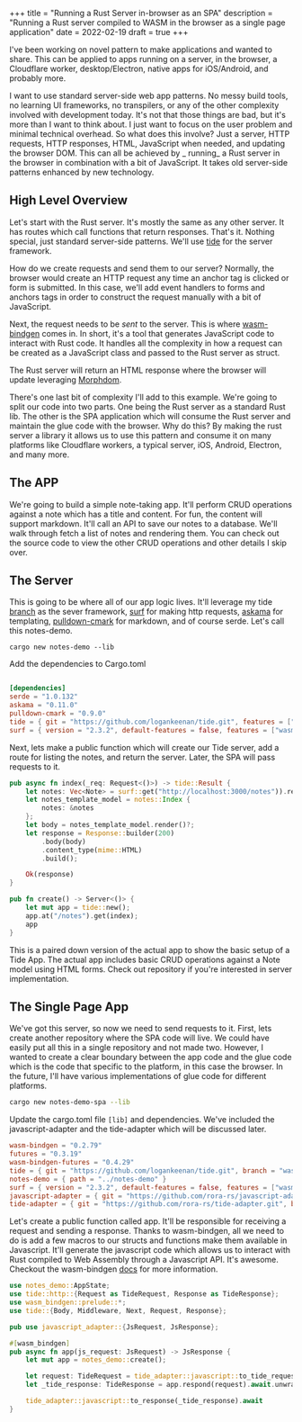 +++
title = "Running a Rust Server in-browser as an SPA"
description = "Running a Rust server compiled to WASM in the browser as a single page application"
date = 2022-02-19 
draft = true
+++

I've been working on novel pattern to make applications and wanted to share. This can be applied to apps running on a
server, in the browser, a Cloudflare worker, desktop/Electron, native apps for iOS/Android, and probably more.

I want to use standard server-side web app patterns. No messy build tools, no learning UI frameworks, no transpilers, or
any of the other complexity involved with development today. It's not that those things are bad, but it's more than I
want to think about. I just want to focus on the user problem and minimal technical overhead. So what does this involve?
Just a server, HTTP requests, HTTP responses, HTML, JavaScript when needed, and updating the browser DOM. This can all
be achieved by _
running_ a Rust server in the browser in combination with a bit of JavaScript. It takes old server-side patterns
enhanced by new technology.

## High Level Overview

Let's start with the Rust server. It's mostly the same as any other server. It has routes which call functions that
return responses. That's it. Nothing special, just standard server-side patterns. We'll
use [tide](https://github.com/http-rs/tide) for the server framework.

How do we create requests and send them to our server? Normally, the browser would create an HTTP request any time an
anchor tag is clicked or form is submitted. In this case, we'll add event handlers to forms and anchors tags in order to
construct the request manually with a bit of JavaScript.

Next, the request needs to be _sent_ to the server. This is
where [wasm-bindgen](https://github.com/rustwasm/wasm-bindgen) comes in. In short, it's a tool that generates JavaScript
code to interact with Rust code. It handles all the complexity in how a request can be created as a JavaScript class and
passed to the Rust server as struct.

The Rust server will return an HTML response where the browser will update
leveraging [Morphdom](https://github.com/patrick-steele-idem/morphdom).

There's one last bit of complexity I'll add to this example. We're going to split our code into two parts. One being the
Rust server as a standard Rust lib. The other is the SPA application which will consume the Rust server and maintain the
glue code with the browser. Why do this? By making the rust server a library it allows us to use this pattern and
consume it on many platforms like Cloudflare workers, a typical server, iOS, Android, Electron, and many more.

## The APP

We're going to build a simple note-taking app. It'll perform CRUD operations against a note which has a title and
content. For fun, the content will support markdown. It'll call an API to save our notes to a database. We'll walk
through fetch a list of notes and rendering them. You can check out the source code to view the other CRUD operations
and other details I skip over.

## The Server

This is going to be where all of our app logic lives. It'll leverage my
tide [branch](https://github.com/logankeenan/tide/tree/wasm) as the sever
framework, [surf](https://github.com/http-rs/surf) for making http requests, [askama](https://github.com/djc/askama/)
for templating, [pulldown-cmark](https://github.com/raphlinus/pulldown-cmark) for markdown, and of course serde. Let's
call this notes-demo.

```shell
cargo new notes-demo --lib
```

Add the dependencies to Cargo.toml

```toml

[dependencies]
serde = "1.0.132"
askama = "0.11.0"
pulldown-cmark = "0.9.0"
tide = { git = "https://github.com/logankeenan/tide.git", features = ["wasm"], branch = "wasm", default-features = false }
surf = { version = "2.3.2", default-features = false, features = ["wasm-client"] }
```

Next, lets make a public function which will create our Tide server, add a route for listing the notes, and return the
server. Later, the SPA will pass requests to it.

```rust 
pub async fn index(_req: Request<()>) -> tide::Result {
    let notes: Vec<Note> = surf::get("http://localhost:3000/notes")).recv_json().await?;
    let notes_template_model = notes::Index {
        notes: &notes
    };
    let body = notes_template_model.render()?;
    let response = Response::builder(200)
        .body(body)
        .content_type(mime::HTML)
        .build();

    Ok(response)
}

pub fn create() -> Server<()> {
    let mut app = tide::new();
    app.at("/notes").get(index);
    app
}
```

This is a paired down version of the actual app to show the basic setup of a Tide App. The actual app includes basic
CRUD operations against a Note model using HTML forms. Check out repository if you're interested in server
implementation.

## The Single Page App

We've got this server, so now we need to send requests to it. First, lets create another repository where the SPA code
will live. We could have easily put all this in a single repository and not made two. However, I wanted to create a
clear boundary between the app code and the glue code which is the code that specific to the platform, in this case the
browser. In the future, I'll have various implementations of glue code for different platforms.

```bash
cargo new notes-demo-spa --lib
```

Update the cargo.toml file ```[lib]``` and dependencies. We've included the javascript-adapter and the tide-adapter
which will be discussed later.

```toml
wasm-bindgen = "0.2.79"
futures = "0.3.19"
wasm-bindgen-futures = "0.4.29"
tide = { git = "https://github.com/logankeenan/tide.git", branch = "wasm", features = ["wasm"], default-features = false }
notes-demo = { path = "../notes-demo" }
surf = { version = "2.3.2", default-features = false, features = ["wasm-client"] }
javascript-adapter = { git = "https://github.com/rora-rs/javascript-adapter.git", branch = "main" }
tide-adapter = { git = "https://github.com/rora-rs/tide-adapter.git", branch = "main" }
```

Let's create a public function called app. It'll be responsible for receiving a request and sending a response. Thanks
to wasm-bindgen, all we need to do is add a few macros to our structs and functions make them available in Javascript.
It'll generate the javascript code which allows us to interact with Rust compiled to Web Assembly through a Javascript
API. It's awesome.  Checkout the wasm-bindgen [docs](https://rustwasm.github.io/wasm-bindgen/) for more information.

```rust
use notes_demo::AppState;
use tide::http::{Request as TideRequest, Response as TideResponse};
use wasm_bindgen::prelude::*;
use tide::{Body, Middleware, Next, Request, Response};

pub use javascript_adapter::{JsRequest, JsResponse};

#[wasm_bindgen]
pub async fn app(js_request: JsRequest) -> JsResponse {
    let mut app = notes_demo::create();

    let request: TideRequest = tide_adapter::javascript::to_tide_request(js_request);
    let _tide_response: TideResponse = app.respond(request).await.unwrap();

    tide_adapter::javascript::to_response(_tide_response).await
}
```






 




